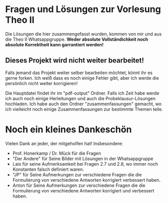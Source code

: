 # Fragen und Lösungen zur Vorlesung Theo II

Die Lösungen die hier zusammengefasst wurden, kommen von mir und
aus die Theo II Whatsappgruppe.
**Weder absolute Vollständichkeit noch absolute Korrektheit kann garrantiert werden!**

## Dieses Projekt wird nicht weiter bearbeitet!
Falls jemand das Projekt weiter selber bearbeiten möchtet, könnt ihr es gerne
forken. Ich weiß dass es noch einige Fehler gibt, aber ich werde die persönlich
nicht weiter korrigieren!

Die Hauptdatei findet ihr im "pdf-output" Ordner. Falls ich Zeit habe werde
ich auch noch einige Herleitungen und auch die Probeklausur-Lösungen
hochladen. Ich habe auch den Ordner "zusammenfassungen" gemacht,
wo ich vielleicht noch einige Zusammenfassungen zur bestimmte Themen teile.

# Noch ein kleines Dankeschön

Vielen Dank an jeder, der mitgeholfen hat! Insbesondere:

+ Prof. Honerkamp / Dr. Mück für die Fragen
+ "Der Andere" für Seine Bilder mit Lösungen in der Whatsappgruppe
+ Lais für seine Aufmerksamkeit bei Fragen 2.7 und 2.8, wo immer noch     
  Konstanten falsch definiert waren.
+ "JP" für Seine Aufmerkungen zur verschiedene Fragen die die 
  Formulierung von verschiedene Antworten korrigiert verbessert haben.
+ Anton für Seine Aufmerkungen zur verschiedene Fragen die die 
  Formulierung von verschiedene Antworten korrigiert und verbessert haben.
